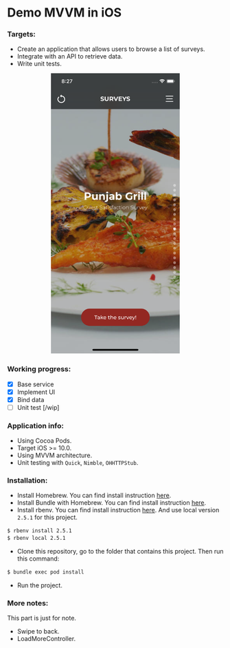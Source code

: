 # Demo MVVM in iOS

### Targets:

- Create an application that allows users to browse a list of surveys. 
- Integrate with an API to retrieve data.
- Write unit tests.

<center>
	<img src="./Images/img-toppage.png" width="300">
</center>

### Working progress:

- [x] Base service
- [x] Implement UI
- [x] Bind data
- [ ] Unit test [/wip]

### Application info:

- Using Cocoa Pods.
- Target iOS >= 10.0.
- Using MVVM architecture.
- Unit testing with `Quick`, `Nimble`, `OHHTTPStub`.

### Installation:

- Install Homebrew. You can find install instruction [here](https://github.com/nmint8m/macinstall#-homebrew).
- Install Bundle with Homebrew. You can find install instruction [here](https://github.com/nmint8m/macinstall#-homebrew-bundle).
- Install rbenv. You can find install instruction [here](https://github.com/nmint8m/macinstall#-rbenv). And use local version `2.5.1` for this project.

```bash
$ rbenv install 2.5.1
$ rbenv local 2.5.1
```

- Clone this repository, go to the folder that contains this project. Then run this command:

```bash
$ bundle exec pod install
```

- Run the project.

### More notes:

This part is just for note.

- Swipe to back.
- LoadMoreController.
